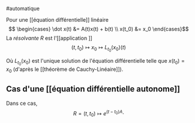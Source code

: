 #automatique 

Pour une [[équation différentielle]] linéaire $$
\begin{cases}
\dot x(t) &= A(t)x(t) + b(t) \\
x(t_0) &= x_0
\end{cases}$$
La *résolvante* $R$ est l'[[application ]]
$$
(t, t_0) \mapsto x_0 \mapsto L_{t_0}(x_0)(t)
$$

Où $L_{t_0}(x_0)$ est l'unique solution de l'équation différentielle telle que $x(t_0) = x_0$ (d'après le [[théorème de Cauchy-Linéaire]]).

## Cas d'une [[équation différentielle autonome]]

Dans ce cas, $$
R = (t, t_0) \mapsto e^{(t-t_0)A}\cdot$$

